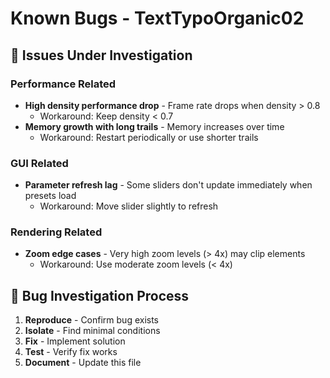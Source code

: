 # Known Bugs - TextTypoOrganic02

## 🐛 Issues Under Investigation

### Performance Related
- **High density performance drop** - Frame rate drops when density > 0.8
  - Workaround: Keep density < 0.7
- **Memory growth with long trails** - Memory increases over time
  - Workaround: Restart periodically or use shorter trails

### GUI Related  
- **Parameter refresh lag** - Some sliders don't update immediately when presets load
  - Workaround: Move slider slightly to refresh

### Rendering Related
- **Zoom edge cases** - Very high zoom levels (> 4x) may clip elements
  - Workaround: Use moderate zoom levels (< 4x)

## 🔧 Bug Investigation Process

1. **Reproduce** - Confirm bug exists
2. **Isolate** - Find minimal conditions 
3. **Fix** - Implement solution
4. **Test** - Verify fix works
5. **Document** - Update this file